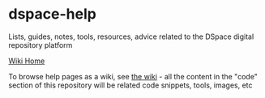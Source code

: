 # dspace-help
Lists, guides, notes, tools, resources, advice related to the DSpace digital repository platform

[Wiki Home](https://github.com/kshepherd/dspace-help/wiki/)

To browse help pages as a wiki, see [the wiki](https://github.com/kshepherd/dspace-help/wiki/) - all the content in the "code" section of this repository will be related code snippets, tools, images, etc
